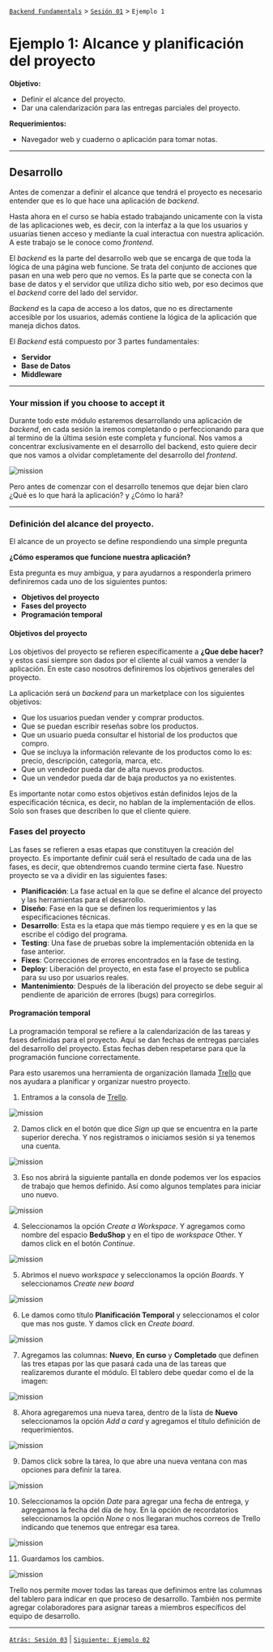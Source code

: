 [`Backend Fundamentals`](../../README.md) > [`Sesión 01`](../README.md) > `Ejemplo 1`

# Ejemplo 1: Alcance y planificación del proyecto

**Objetivo:**

- Definir el alcance del proyecto.
- Dar una calendarización para las entregas parciales del proyecto.

**Requerimientos:**

- Navegador web y cuaderno o aplicación para tomar notas.

---

## Desarrollo

Antes de comenzar a definir  el alcance que tendrá el proyecto es necesario entender que es lo que hace una aplicación de _backend_.

Hasta ahora en el curso se había estado trabajando unicamente con la vista de las aplicaciones web, es decir, con la interfaz a la que los usuarios y usuarias tienen acceso y mediante la cual interactua con nuestra aplicación. A este trabajo se le conoce como _frontend_. 

El _backend_ es la parte del desarrollo web que se encarga de que toda la lógica de una página web funcione. Se trata del conjunto de acciones que pasan en una web pero que no vemos. Es la parte que se conecta con la base de datos y el servidor que utiliza dicho sitio web, por eso decimos que el _backend_ corre del lado del servidor.

_Backend_ es la capa de acceso a los datos, que no es directamente accesible por los usuarios, además contiene la lógica de la aplicación que maneja dichos datos. 

El _Backend_ está compuesto por 3 partes fundamentales:

- **Servidor**
- **Base de Datos**
- **Middleware**

--- 

### Your mission if you choose to accept it 

Durante todo este módulo estaremos desarrollando una aplicación de _backend_, en cada sesión la iremos completando o perfeccionando para que al termino de la última sesión este completa y funcional. Nos vamos a concentrar exclusivamente en el desarrollo del backend, esto quiere decir que nos vamos a olvidar completamente del desarrollo del _frontend_.

<img src="http://threadpaintedart.com/wp-content/uploads/2017/01/kaesefalle.gif" alt="mission" > 

Pero antes de comenzar con el desarrollo tenemos que dejar bien claro ¿Qué es lo que hará la aplicación? y ¿Cómo lo hará?

----

### Definición del alcance del proyecto.

El alcance de un proyecto se define respondiendo una simple pregunta 

**¿Cómo esperamos que funcione nuestra aplicación?**

Esta pregunta es muy ambigua, y para ayudarnos a responderla primero definiremos cada uno de los siguientes puntos: 

 - **Objetivos del proyecto**
 - **Fases del proyecto**
 - **Programación temporal**


#### Objetivos del proyecto

Los objetivos del proyecto se refieren específicamente a **¿Que debe hacer?** y estos casi siempre son dados por el cliente al cuál vamos a vender la aplicación. En este caso nosotros definiremos los objetivos generales del proyecto.

La aplicación será un _backend_ para un marketplace con los siguientes objetivos:

- Que los usuarios puedan vender y comprar productos.
- Que se puedan escribir reseñas sobre los productos.
- Que un usuario pueda consultar el historial de los productos que compro. 
- Que se incluya la información relevante de los productos como lo es: precio, descripción, categoría, marca, etc.
- Que un vendedor pueda dar de alta nuevos productos.
- Que un vendedor pueda dar de baja productos ya no existentes.

Es importante notar como estos objetivos están definidos lejos de la especificación técnica, es decir, no hablan de la implementación de ellos. Solo son frases que describen lo que el cliente quiere.

### Fases del proyecto 

Las fases se refieren a esas etapas que constituyen la creación del proyecto. Es importante definir cuál será el resultado de cada una de las fases, es decir, que obtendremos cuando termine cierta fase. Nuestro proyecto se va a dividir en las siguientes fases:

- **Planificación**: La fase actual en la que se define el alcance del proyecto y las herramientas para el desarrollo.
- **Diseño**: Fase en la que se definen los requerimientos y las especificaciones técnicas.
- **Desarrollo**: Esta es la etapa que más tiempo requiere y es en la que se escribe el código del programa.
- **Testing**: Una fase de pruebas sobre la implementación obtenida en la fase anterior.
- **Fixes**: Correcciones de errores encontrados en la fase de testing.
- **Deploy**: Liberación del proyecto, en esta fase el proyecto se publica para su uso por usuarios reales.
- **Mantenimiento**: Después de la liberación del proyecto se debe seguir al pendiente de aparición de errores (bugs) para corregirlos.

#### Programación temporal

La programación temporal se refiere a la calendarización de las tareas y fases definidas para el proyecto. Aquí se dan fechas de entregas parciales del desarrollo del proyecto. Estas fechas deben respetarse para que la programación funcione correctamente. 

Para esto usaremos una herramienta de organización llamada [Trello](https://trello.com) que nos ayudara a planificar y organizar nuestro proyecto.

1. Entramos a la consola de [Trello](https://trello.com).

<img src="img/img1.png" alt="mission" > 

2. Damos click en el botón que dice *Sign up* que se encuentra en la parte superior derecha. Y nos registramos o iniciamos sesión si ya tenemos una cuenta.

<img src="img/img2.png" alt="mission" > 

3. Eso nos abrirá la siguiente pantalla en donde podemos ver los espacios de trabajo que hemos definido. Así como algunos templates para iniciar uno nuevo.

<img src="img/img3.png" alt="mission" > 

4. Seleccionamos la opción *Create a Workspace*. Y agregamos como nombre del espacio **BeduShop** y en el tipo de _workspace_ Other. Y damos click en el botón *Continue*.

<img src="img/img4.png" alt="mission" > 

5. Abrimos el nuevo _workspace_ y seleccionamos la opción _Boards_. Y seleccionamos _Create new board_

<img src="img/img5.png" alt="mission" > 

6. Le damos como título **Planificación Temporal** y seleccionamos el color que mas nos guste. Y damos click en _Create board_.

<img src="img/img6.png" alt="mission" > 

7. Agregamos las columnas: **Nuevo**, **En curso** y **Completado** que definen las tres etapas por las que pasará cada una de las tareas que realizaremos durante el módulo. El tablero debe quedar como el de la imagen:

<img src="img/img7.png" alt="mission" >

8. Ahora agregaremos una nueva tarea, dentro de la lista de **Nuevo** seleccionamos la opción _Add a card_ y agregamos el título definición de requerimientos.

<img src="img/img8.png" alt="mission" > 

9. Damos click sobre la tarea, lo que abre una nueva ventana con mas opciones para definir la tarea.

<img src="img/img9.png" alt="mission" > 

10. Seleccionamos la opción _Date_ para agregar una fecha de entrega, y agregamos la fecha del día de hoy. En la opción de recordatorios seleccionamos la opción _None_ o nos llegaran muchos correos de Trello indicando que tenemos que entregar esa tarea.

<img src="img/img10.png" alt="mission" > 

11. Guardamos los cambios.

<img src="img/img11.png" alt="mission" > 

Trello nos permite mover todas las tareas que definimos entre las columnas del tablero para indicar en que proceso de desarrollo. También nos permite agregar colaboradores para asignar tareas a miembros específicos del equipo de desarrollo.

---

[`Atrás: Sesión 03`](../README.md) | [`Siguiente: Ejemplo 02`](../Reto-01)

